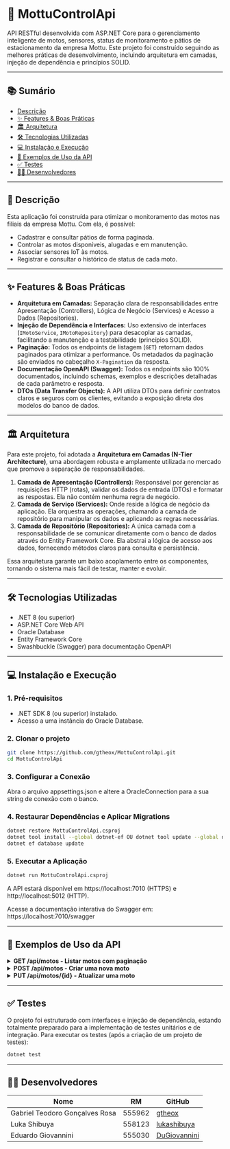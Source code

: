   # 🚀 MottuControlApi

API RESTful desenvolvida com ASP.NET Core para o gerenciamento inteligente de motos, sensores, status de monitoramento e pátios de estacionamento da empresa Mottu. Este projeto foi construído seguindo as melhores práticas de desenvolvimento, incluindo arquitetura em camadas, injeção de dependência e princípios SOLID.

---

## 📚 Sumário

- [Descrição](#-descrição)
- [✨ Features & Boas Práticas](#-features--boas-práticas)
- [🏛️ Arquitetura](#️-arquitetura)
- [🛠️ Tecnologias Utilizadas](#️-tecnologias-utilizadas)
- [💻 Instalação e Execução](#-instalação-e-execução)
- [📡 Exemplos de Uso da API](#-exemplos-de-uso-da-api)
- [✅ Testes](#-testes)
- [👨‍💻 Desenvolvedores](#-desenvolvedores)

---

## 📖 Descrição

Esta aplicação foi construída para otimizar o monitoramento das motos nas filiais da empresa Mottu. Com ela, é possível:

- Cadastrar e consultar pátios de forma paginada.
- Controlar as motos disponíveis, alugadas e em manutenção.
- Associar sensores IoT às motos.
- Registrar e consultar o histórico de status de cada moto.

---

## ✨ Features & Boas Práticas

- **Arquitetura em Camadas:** Separação clara de responsabilidades entre Apresentação (Controllers), Lógica de Negócio (Services) e Acesso a Dados (Repositories).
- **Injeção de Dependência e Interfaces:** Uso extensivo de interfaces (`IMotoService`, `IMotoRepository`) para desacoplar as camadas, facilitando a manutenção e a testabilidade (princípios SOLID).
- **Paginação:** Todos os endpoints de listagem (`GET`) retornam dados paginados para otimizar a performance. Os metadados da paginação são enviados no cabeçalho `X-Pagination` da resposta.
- **Documentação OpenAPI (Swagger):** Todos os endpoints são 100% documentados, incluindo schemas, exemplos e descrições detalhadas de cada parâmetro e resposta.
- **DTOs (Data Transfer Objects):** A API utiliza DTOs para definir contratos claros e seguros com os clientes, evitando a exposição direta dos modelos do banco de dados.

---

## 🏛️ Arquitetura

Para este projeto, foi adotada a **Arquitetura em Camadas (N-Tier Architecture)**, uma abordagem robusta e amplamente utilizada no mercado que promove a separação de responsabilidades.

1.  **Camada de Apresentação (Controllers):** Responsável por gerenciar as requisições HTTP (rotas), validar os dados de entrada (DTOs) e formatar as respostas. Ela não contém nenhuma regra de negócio.
2.  **Camada de Serviço (Services):** Onde reside a lógica de negócio da aplicação. Ela orquestra as operações, chamando a camada de repositório para manipular os dados e aplicando as regras necessárias.
3.  **Camada de Repositório (Repositories):** A única camada com a responsabilidade de se comunicar diretamente com o banco de dados através do Entity Framework Core. Ela abstrai a lógica de acesso aos dados, fornecendo métodos claros para consulta e persistência.

Essa arquitetura garante um baixo acoplamento entre os componentes, tornando o sistema mais fácil de testar, manter e evoluir.

---

## 🛠️ Tecnologias Utilizadas

- .NET 8 (ou superior)
- ASP.NET Core Web API
- Oracle Database
- Entity Framework Core
- Swashbuckle (Swagger) para documentação OpenAPI

---

## 💻 Instalação e Execução

### 1. Pré-requisitos

- .NET SDK 8 (ou superior) instalado.
- Acesso a uma instância do Oracle Database.

### 2. Clonar o projeto

```bash
git clone https://github.com/gtheox/MottuControlApi.git
cd MottuControlApi
```

### 3. Configurar a Conexão

Abra o arquivo appsettings.json e altere a OracleConnection para a sua string de conexão com o banco.

### 4. Restaurar Dependências e Aplicar Migrations

```bash
dotnet restore MottuControlApi.csproj
dotnet tool install --global dotnet-ef OU dotnet tool update --global dotnet-ef //para instalar ou atualizar o ef e evitar erros 
dotnet ef database update
```

### 5. Executar a Aplicação

```bash
dotnet run MottuControlApi.csproj
```

A API estará disponível em https://localhost:7010 (HTTPS) e http://localhost:5012 (HTTP).

Acesse a documentação interativa do Swagger em: https://localhost:7010/swagger

---

## 📡 Exemplos de Uso da API

<details>
<summary><strong>GET /api/motos - Listar motos com paginação</strong></summary>

**Comando cURL:**

```bash
curl -X GET "https://localhost:7010/api/motos?pageNumber=1&pageSize=3" -k
```

**Resposta:**

Cabeçalho de Resposta `X-Pagination`:

```json
{ "TotalCount": 5, "PageSize": 3, "CurrentPage": 1, "TotalPages": 2, "HasNext": true, "HasPrevious": false }
```

Corpo da Resposta:

```json
[
  {
    "id": 1,
    "modelo": "Honda Biz 110i",
    "placa": "ABC1D23",
    "status": "Disponível",
    "patioId": 1,
    "nomePatio": "Pátio Central",
    "sensores": [...],
    "statusMonitoramentos": [...]
  }
]
```

</details>

<details>
<summary><strong>POST /api/motos - Criar uma nova moto</strong></summary>

**Comando cURL:**

```bash
curl -X POST "https://localhost:7010/api/motos" -k -H "Content-Type: application/json" -d '{
  "modelo": "Yamaha Fazer 250",
  "placa": "FAZ3R25",
  "status": "Disponível",
  "patioId": 1
}'
```

**Resposta (201 Created):**

```json
{
  "id": 6,
  "modelo": "Yamaha Fazer 250",
  "placa": "FAZ3R25",
  "status": "Disponível",
  "patioId": 1,
  "nomePatio": "Pátio Central",
  "sensores": [],
  "statusMonitoramentos": []
}
```

</details>

<details>
<summary><strong>PUT /api/motos/{id} - Atualizar uma moto</strong></summary>

**Comando cURL:**

```bash
curl -X PUT "https://localhost:7010/api/motos/1" -k -H "Content-Type: application/json" -d '{
  "modelo": "Honda Biz 110i",
  "status": "Manutenção",
  "patioId": 1
}'
```

**Resposta (200 OK):**

```json
{
  "id": 1,
  "modelo": "Honda Biz 110i",
  "placa": "ABC1D23",
  "status": "Manutenção",
  "patioId": 1
}
```

</details>

---

## ✅ Testes

O projeto foi estruturado com interfaces e injeção de dependência, estando totalmente preparado para a implementação de testes unitários e de integração. Para executar os testes (após a criação de um projeto de testes):

```bash
dotnet test
```

---

## 👨‍💻 Desenvolvedores

| Nome                           | RM     | GitHub                                          |
| ------------------------------ | ------ | ----------------------------------------------- |
| Gabriel Teodoro Gonçalves Rosa | 555962 | [gtheox](https://github.com/gtheox)             |
| Luka Shibuya                   | 558123 | [lukashibuya](https://github.com/lukashibuya)   |
| Eduardo Giovannini             | 555030 | [DuGiovannini](https://github.com/DuGiovannini) |

